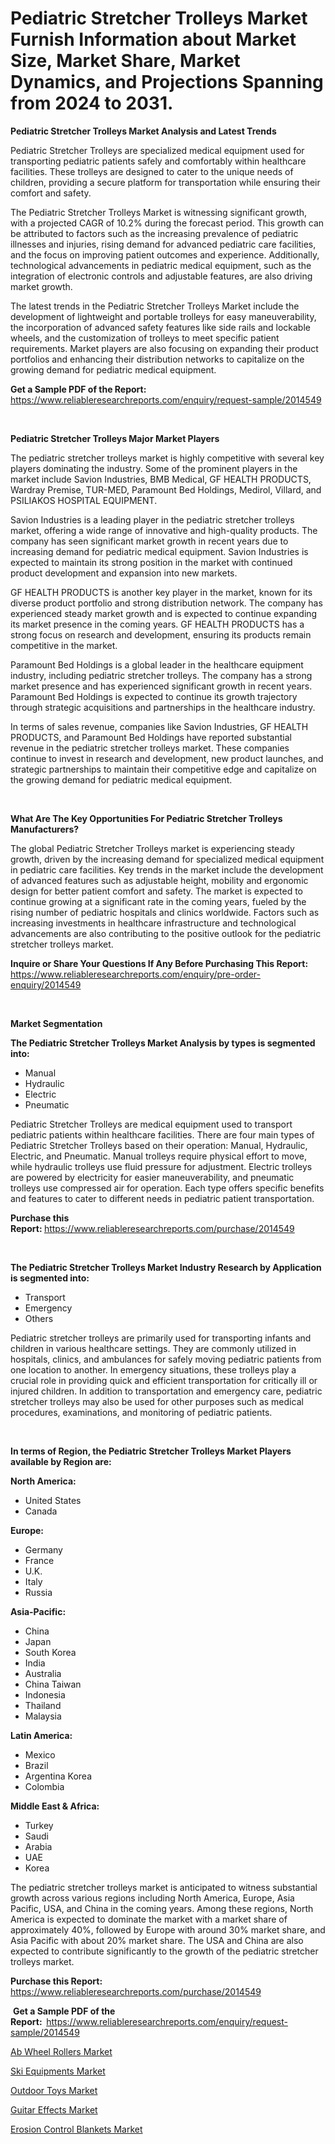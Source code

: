 <p><h1>Pediatric Stretcher Trolleys Market Furnish Information about Market Size, Market Share, Market Dynamics, and Projections Spanning from 2024 to 2031.</h1></p><p><strong>Pediatric Stretcher Trolleys Market Analysis and Latest Trends</strong></p>
<p><p>Pediatric Stretcher Trolleys are specialized medical equipment used for transporting pediatric patients safely and comfortably within healthcare facilities. These trolleys are designed to cater to the unique needs of children, providing a secure platform for transportation while ensuring their comfort and safety.</p><p>The Pediatric Stretcher Trolleys Market is witnessing significant growth, with a projected CAGR of 10.2% during the forecast period. This growth can be attributed to factors such as the increasing prevalence of pediatric illnesses and injuries, rising demand for advanced pediatric care facilities, and the focus on improving patient outcomes and experience. Additionally, technological advancements in pediatric medical equipment, such as the integration of electronic controls and adjustable features, are also driving market growth.</p><p>The latest trends in the Pediatric Stretcher Trolleys Market include the development of lightweight and portable trolleys for easy maneuverability, the incorporation of advanced safety features like side rails and lockable wheels, and the customization of trolleys to meet specific patient requirements. Market players are also focusing on expanding their product portfolios and enhancing their distribution networks to capitalize on the growing demand for pediatric medical equipment.</p></p>
<p><strong>Get a Sample PDF of the Report:&nbsp;</strong> <a href="https://www.reliableresearchreports.com/enquiry/request-sample/2014549">https://www.reliableresearchreports.com/enquiry/request-sample/2014549</a></p>
<p>&nbsp;</p>
<p><strong>Pediatric Stretcher Trolleys Major Market Players</strong></p>
<p><p>The pediatric stretcher trolleys market is highly competitive with several key players dominating the industry. Some of the prominent players in the market include Savion Industries, BMB Medical, GF HEALTH PRODUCTS, Wardray Premise, TUR-MED, Paramount Bed Holdings, Medirol, Villard, and PSILIAKOS HOSPITAL EQUIPMENT.</p><p>Savion Industries is a leading player in the pediatric stretcher trolleys market, offering a wide range of innovative and high-quality products. The company has seen significant market growth in recent years due to increasing demand for pediatric medical equipment. Savion Industries is expected to maintain its strong position in the market with continued product development and expansion into new markets.</p><p>GF HEALTH PRODUCTS is another key player in the market, known for its diverse product portfolio and strong distribution network. The company has experienced steady market growth and is expected to continue expanding its market presence in the coming years. GF HEALTH PRODUCTS has a strong focus on research and development, ensuring its products remain competitive in the market.</p><p>Paramount Bed Holdings is a global leader in the healthcare equipment industry, including pediatric stretcher trolleys. The company has a strong market presence and has experienced significant growth in recent years. Paramount Bed Holdings is expected to continue its growth trajectory through strategic acquisitions and partnerships in the healthcare industry.</p><p>In terms of sales revenue, companies like Savion Industries, GF HEALTH PRODUCTS, and Paramount Bed Holdings have reported substantial revenue in the pediatric stretcher trolleys market. These companies continue to invest in research and development, new product launches, and strategic partnerships to maintain their competitive edge and capitalize on the growing demand for pediatric medical equipment.</p></p>
<p>&nbsp;</p>
<p><strong>What Are The Key Opportunities For Pediatric Stretcher Trolleys Manufacturers?</strong></p>
<p><p>The global Pediatric Stretcher Trolleys market is experiencing steady growth, driven by the increasing demand for specialized medical equipment in pediatric care facilities. Key trends in the market include the development of advanced features such as adjustable height, mobility and ergonomic design for better patient comfort and safety. The market is expected to continue growing at a significant rate in the coming years, fueled by the rising number of pediatric hospitals and clinics worldwide. Factors such as increasing investments in healthcare infrastructure and technological advancements are also contributing to the positive outlook for the pediatric stretcher trolleys market.</p></p>
<p><strong>Inquire or Share Your Questions If Any Before Purchasing This Report:</strong> <a href="https://www.reliableresearchreports.com/enquiry/pre-order-enquiry/2014549">https://www.reliableresearchreports.com/enquiry/pre-order-enquiry/2014549</a></p>
<p>&nbsp;</p>
<p><strong>Market Segmentation</strong></p>
<p><strong>The Pediatric Stretcher Trolleys Market Analysis by types is segmented into:</strong></p>
<p><ul><li>Manual</li><li>Hydraulic</li><li>Electric</li><li>Pneumatic</li></ul></p>
<p><p>Pediatric Stretcher Trolleys are medical equipment used to transport pediatric patients within healthcare facilities. There are four main types of Pediatric Stretcher Trolleys based on their operation: Manual, Hydraulic, Electric, and Pneumatic. Manual trolleys require physical effort to move, while hydraulic trolleys use fluid pressure for adjustment. Electric trolleys are powered by electricity for easier maneuverability, and pneumatic trolleys use compressed air for operation. Each type offers specific benefits and features to cater to different needs in pediatric patient transportation.</p></p>
<p><strong>Purchase this Report:&nbsp;</strong><a href="https://www.reliableresearchreports.com/purchase/2014549">https://www.reliableresearchreports.com/purchase/2014549</a></p>
<p>&nbsp;</p>
<p><strong>The Pediatric Stretcher Trolleys Market Industry Research by Application is segmented into:</strong></p>
<p><ul><li>Transport</li><li>Emergency</li><li>Others</li></ul></p>
<p><p>Pediatric stretcher trolleys are primarily used for transporting infants and children in various healthcare settings. They are commonly utilized in hospitals, clinics, and ambulances for safely moving pediatric patients from one location to another. In emergency situations, these trolleys play a crucial role in providing quick and efficient transportation for critically ill or injured children. In addition to transportation and emergency care, pediatric stretcher trolleys may also be used for other purposes such as medical procedures, examinations, and monitoring of pediatric patients.</p></p>
<p>&nbsp;</p>
<p><strong>In terms of Region, the Pediatric Stretcher Trolleys Market Players available by Region are:</strong></p>
<p>
    <p> <strong> North America: </strong>
        <ul>
            <li>United States</li>
            <li>Canada</li>
        </ul>
        </p> 
    <p> <strong> Europe: </strong>
        <ul>
            <li>Germany</li>
            <li>France</li>
            <li>U.K.</li>
            <li>Italy</li>
            <li>Russia</li>
        </ul>
        </p> 
    <p> <strong> Asia-Pacific: </strong>
        <ul>
            <li>China</li>
            <li>Japan</li>
            <li>South Korea</li>
            <li>India</li>
            <li>Australia</li>
            <li>China Taiwan</li>
            <li>Indonesia</li>
            <li>Thailand</li>
            <li>Malaysia</li>
        </ul>
        </p> 
    <p> <strong> Latin America: </strong>
        <ul>
            <li>Mexico</li>
            <li>Brazil</li>
            <li>Argentina Korea</li>
            <li>Colombia</li>
        </ul>
        </p> 
    <p> <strong> Middle East & Africa: </strong>
        <ul>
            <li>Turkey</li>
            <li>Saudi</li>
            <li>Arabia</li>
            <li>UAE</li>
            <li>Korea</li>
        </ul>
    </p>
    </p>
<p><p>The pediatric stretcher trolleys market is anticipated to witness substantial growth across various regions including North America, Europe, Asia Pacific, USA, and China in the coming years. Among these regions, North America is expected to dominate the market with a market share of approximately 40%, followed by Europe with around 30% market share, and Asia Pacific with about 20% market share. The USA and China are also expected to contribute significantly to the growth of the pediatric stretcher trolleys market.</p></p>
<p><strong>Purchase this Report: </strong><a href="https://www.reliableresearchreports.com/purchase/2014549">https://www.reliableresearchreports.com/purchase/2014549</a></p>
<p>&nbsp;<strong>Get a Sample PDF of the Report:&nbsp;&nbsp;</strong><a href="https://www.reliableresearchreports.com/enquiry/request-sample/2014549">https://www.reliableresearchreports.com/enquiry/request-sample/2014549</a></p>
<p><strong></strong></p>
<p><p><a href="https://copper-carbon-84f.notion.site/Ab-Wheel-Rollers-Market-Size-Growing-and-Forecasted-for-period-from-2024-2031-and-provides-complet-fe335e820fb649c9815472ecf3841260">Ab Wheel Rollers Market</a></p><p><a href="https://circular-yam-9b9.notion.site/Ski-Equipments-Market-Size-Evaluating-its-Market-Trends-Growth-and-Projections-2024-2031-135737cd6b3b4eeb9cf77b5446b25a45">Ski Equipments Market</a></p><p><a href="https://cedar-agate-3da.notion.site/Outdoor-Toys-Market-Research-Report-Unlocks-Analysis-on-the-Market-Financial-Status-Market-Size-an-9c9cc413a6c5400fa6bd95464e9c88cf">Outdoor Toys Market</a></p><p><a href="https://view.publitas.com/reportprime-1/guitar-effects-market-challenges-opportunities-and-growth-drivers-and-major-market-players-forecasted-for-period-from-2024-2031/">Guitar Effects Market</a></p><p><a href="https://view.publitas.com/reportprime-1/erosion-control-blankets-market-size-global-industry-overview-market-segmentation-and-forecast-2024-to-2031/">Erosion Control Blankets Market</a></p></p>